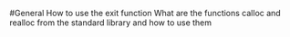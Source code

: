 #General
How to use the exit function
What are the functions calloc and realloc from the standard library and how to use them
